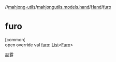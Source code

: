 //[mahjong-utils](../../../index.md)/[mahjongutils.models.hand](../index.md)/[Hand](index.md)/[furo](furo.md)

# furo

[common]\
open override val [furo](furo.md): [List](https://kotlinlang.org/api/latest/jvm/stdlib/kotlin-stdlib/kotlin.collections/-list/index.html)&lt;[Furo](../../mahjongutils.models/-furo/index.md)&gt;

副露
